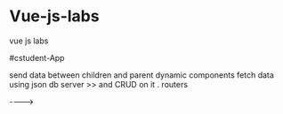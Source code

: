 # Vue-js-labs
vue js labs


#cstudent-App

send data between children and parent 
dynamic components
fetch data using json db server >> and CRUD on it .
routers

---->

